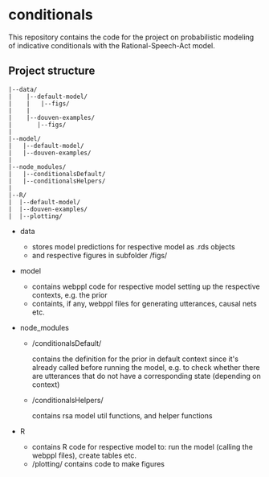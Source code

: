 # conditionals
This repository contains the code for the project on probabilistic modeling of
indicative conditionals with the Rational-Speech-Act model.

## Project structure

``` 
|--data/
|    |--default-model/
|    |   |--figs/
|    |
|    |--douven-examples/
|       |--figs/
|
|--model/
|   |--default-model/
|   |--douven-examples/
|
|--node_modules/     
|   |--conditionalsDefault/
|   |--conditionalsHelpers/
|
|--R/ 
|  |--default-model/
|  |--douven-examples/
|  |--plotting/
```

* data
  * stores model predictions for respective model as .rds objects
  * and respective figures in subfolder /figs/
  
* model
  * contains webppl code for respective model setting up the respective contexts, e.g. the prior
  * containts, if any, webppl files for generating utterances, causal nets etc.
  
* node_modules
  * /conditionalsDefault/
      
      contains the definition for the prior in default context since it's already called before running the model,
      e.g. to check whether there are utterances that do not have a corresponding state (depending on context)
  
  * /conditionalsHelpers/
      
      contains rsa model util functions, and helper functions
    
* R
  * contains R code for respective model to: run the model (calling the webppl files), 
    create tables etc.
  * /plotting/
    contains code to make figures
  
